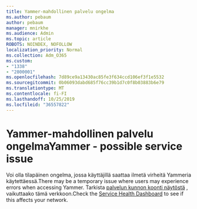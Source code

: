 ```yaml
---
title: Yammer-mahdollinen palvelu ongelma
ms.author: pebaum
author: pebaum
manager: mnirkhe
ms.audience: Admin
ms.topic: article
ROBOTS: NOINDEX, NOFOLLOW
localization_priority: Normal
ms.collection: Adm_O365
ms.custom:
- "1338"
- "2800001"
ms.openlocfilehash: 7d89ce9a13430ac85fe3f634ccd106ef3f1e5532
ms.sourcegitcommit: 0b06093dabd685f76cc39b1d7c0f8b03883b6e79
ms.translationtype: MT
ms.contentlocale: fi-FI
ms.lasthandoff: 10/25/2019
ms.locfileid: "36557822"
---
```

# <a name="yammer---possible-service-issue"></a><span data-ttu-id="47af6-102">Yammer-mahdollinen palvelu ongelma</span><span class="sxs-lookup"><span data-stu-id="47af6-102">Yammer - possible service issue</span></span>

<span data-ttu-id="47af6-103">Voi olla tilapäinen ongelma, jossa käyttäjillä saattaa ilmetä virheitä Yammeria käytettäessä.</span><span class="sxs-lookup"><span data-stu-id="47af6-103">There may be a temporary issue where users may experience errors when accessing Yammer.</span></span> <span data-ttu-id="47af6-104">Tarkista [palvelun kunnon koonti näytöstä](https://admin.microsoft.com/AdminPortal/Home#/servicehealth) , vaikuttaako tämä verkkoon.</span><span class="sxs-lookup"><span data-stu-id="47af6-104">Check the [Service Health Dashboard](https://admin.microsoft.com/AdminPortal/Home#/servicehealth) to see if this affects your network.</span></span>
